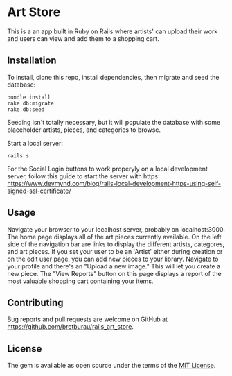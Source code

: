 # Art Store
This is a an app built in Ruby on Rails where artists' can upload their work and users can view and add them to a shopping cart.

## Installation

To install, clone this repo, install dependencies, then migrate and seed the database:
```
bundle install
rake db:migrate
rake db:seed
```
Seeding isn't totally necessary, but it will populate the database with some placeholder artists, pieces, and categories to browse.

Start a local server:
```
rails s
```
For the Social Login buttons to work properyly on a local development server, follow this guide to start the server with https:
https://www.devmynd.com/blog/rails-local-development-https-using-self-signed-ssl-certificate/

## Usage

Navigate your browser to your localhost server, probably on localhost:3000. The home page displays all of the art pieces currently available. On the left side of the navigation bar are links to display the different artists, categores, and art pieces.
If you set your user to be an 'Artist' either during creation or on the edit user page, you can add new pieces to your library. Navigate to your profile and there's an "Upload a new image." This will let you create a new piece. The "View Reports" button on this page displays a report of the most valuable shopping cart containing your items.

## Contributing

Bug reports and pull requests are welcome on GitHub at https://github.com/bretburau/rails_art_store.

## License

The gem is available as open source under the terms of the [MIT License](http://opensource.org/licenses/MIT).
